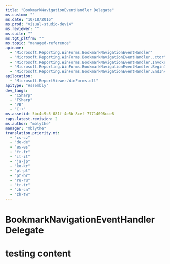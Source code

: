 ```yaml
---
title: "BookmarkNavigationEventHandler Delegate"
ms.custom: ""
ms.date: "10/18/2016"
ms.prod: "visual-studio-dev14"
ms.reviewer: ""
ms.suite: ""
ms.tgt_pltfrm: ""
ms.topic: "managed-reference"
apiname: 
  - "Microsoft.Reporting.WinForms.BookmarkNavigationEventHandler"
  - "Microsoft.Reporting.WinForms.BookmarkNavigationEventHandler..ctor"
  - "Microsoft.Reporting.WinForms.BookmarkNavigationEventHandler.Invoke"
  - "Microsoft.Reporting.WinForms.BookmarkNavigationEventHandler.BeginInvoke"
  - "Microsoft.Reporting.WinForms.BookmarkNavigationEventHandler.EndInvoke"
apilocation: 
  - "Microsoft.ReportViewer.WinForms.dll"
apitype: "Assembly"
dev_langs: 
  - "CSharp"
  - "FSharp"
  - "VB"
  - "C++"
ms.assetid: 5bc4c9c5-081f-4e5b-8cef-77714098cce8
caps.latest.revision: 2
ms.author: "mblythe"
manager: "mblythe"
translation.priority.mt: 
  - "cs-cz"
  - "de-de"
  - "es-es"
  - "fr-fr"
  - "it-it"
  - "ja-jp"
  - "ko-kr"
  - "pl-pl"
  - "pt-br"
  - "ru-ru"
  - "tr-tr"
  - "zh-cn"
  - "zh-tw"
---
```

# BookmarkNavigationEventHandler Delegate
# testing content